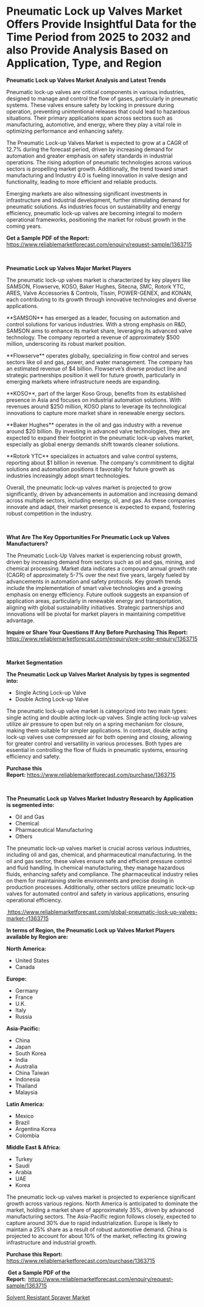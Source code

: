 <p><h1>Pneumatic Lock up Valves Market Offers Provide Insightful Data for the Time Period from 2025 to 2032 and also Provide Analysis Based on Application, Type, and Region</h1></p><p><strong>Pneumatic Lock up Valves Market Analysis and Latest Trends</strong></p>
<p><p>Pneumatic lock-up valves are critical components in various industries, designed to manage and control the flow of gases, particularly in pneumatic systems. These valves ensure safety by locking in pressure during operation, preventing unintentional releases that could lead to hazardous situations. Their primary applications span across sectors such as manufacturing, automotive, and energy, where they play a vital role in optimizing performance and enhancing safety.</p><p>The Pneumatic Lock-up Valves Market is expected to grow at a CAGR of 12.7% during the forecast period, driven by increasing demand for automation and greater emphasis on safety standards in industrial operations. The rising adoption of pneumatic technologies across various sectors is propelling market growth. Additionally, the trend toward smart manufacturing and Industry 4.0 is fueling innovation in valve design and functionality, leading to more efficient and reliable products.</p><p>Emerging markets are also witnessing significant investments in infrastructure and industrial development, further stimulating demand for pneumatic solutions. As industries focus on sustainability and energy efficiency, pneumatic lock-up valves are becoming integral to modern operational frameworks, positioning the market for robust growth in the coming years.</p></p>
<p><strong>Get a Sample PDF of the Report:&nbsp;</strong> <a href="https://www.reliablemarketforecast.com/enquiry/request-sample/1363715?utm_campaign=2336&utm_medium=2&utm_source=Github&utm_content=ia&utm_term=28022025&utm_id=pneumatic-lock-up-valves">https://www.reliablemarketforecast.com/enquiry/request-sample/1363715</a></p>
<p>&nbsp;</p>
<p><strong>Pneumatic Lock up Valves Major Market Players</strong></p>
<p><p>The pneumatic lock-up valves market is characterized by key players like SAMSON, Flowserve, KOSO, Baker Hughes, Sitecna, SMC, Rotork YTC, ARES, Valve Accessories & Controls, Tissin, POWER-GENEX, and KONAN, each contributing to its growth through innovative technologies and diverse applications.</p><p>**SAMSON** has emerged as a leader, focusing on automation and control solutions for various industries. With a strong emphasis on R&D, SAMSON aims to enhance its market share, leveraging its advanced valve technology. The company reported a revenue of approximately $500 million, underscoring its robust market position.</p><p>**Flowserve** operates globally, specializing in flow control and serves sectors like oil and gas, power, and water management. The company has an estimated revenue of $4 billion. Flowserve’s diverse product line and strategic partnerships position it well for future growth, particularly in emerging markets where infrastructure needs are expanding.</p><p>**KOSO**, part of the larger Koso Group, benefits from its established presence in Asia and focuses on industrial automation solutions. With revenues around $250 million, KOSO plans to leverage its technological innovations to capture more market share in renewable energy sectors.</p><p>**Baker Hughes** operates in the oil and gas industry with a revenue around $20 billion. By investing in advanced valve technologies, they are expected to expand their footprint in the pneumatic lock-up valves market, especially as global energy demands shift towards cleaner solutions.</p><p>**Rotork YTC** specializes in actuators and valve control systems, reporting about $1 billion in revenue. The company's commitment to digital solutions and automation positions it favorably for future growth as industries increasingly adopt smart technologies.</p><p>Overall, the pneumatic lock-up valves market is projected to grow significantly, driven by advancements in automation and increasing demand across multiple sectors, including energy, oil, and gas. As these companies innovate and adapt, their market presence is expected to expand, fostering robust competition in the industry.</p></p>
<p>&nbsp;</p>
<p><strong>What Are The Key Opportunities For Pneumatic Lock up Valves Manufacturers?</strong></p>
<p><p>The Pneumatic Lock-Up Valves market is experiencing robust growth, driven by increasing demand from sectors such as oil and gas, mining, and chemical processing. Market data indicates a compound annual growth rate (CAGR) of approximately 5-7% over the next five years, largely fueled by advancements in automation and safety protocols. Key growth trends include the implementation of smart valve technologies and a growing emphasis on energy efficiency. Future outlook suggests an expansion of application areas, particularly in renewable energy and transportation, aligning with global sustainability initiatives. Strategic partnerships and innovations will be pivotal for market players in maintaining competitive advantage.</p></p>
<p><strong>Inquire or Share Your Questions If Any Before Purchasing This Report:</strong> <a href="https://www.reliablemarketforecast.com/enquiry/pre-order-enquiry/1363715?utm_campaign=2336&utm_medium=2&utm_source=Github&utm_content=ia&utm_term=28022025&utm_id=pneumatic-lock-up-valves">https://www.reliablemarketforecast.com/enquiry/pre-order-enquiry/1363715</a></p>
<p>&nbsp;</p>
<p><strong>Market Segmentation</strong></p>
<p><strong>The Pneumatic Lock up Valves Market Analysis by types is segmented into:</strong></p>
<p><ul><li>Single Acting Lock-up Valve</li><li>Double Acting Lock-up Valve</li></ul></p>
<p><p>The pneumatic lock-up valve market is categorized into two main types: single acting and double acting lock-up valves. Single acting lock-up valves utilize air pressure to open but rely on a spring mechanism for closure, making them suitable for simpler applications. In contrast, double acting lock-up valves use compressed air for both opening and closing, allowing for greater control and versatility in various processes. Both types are essential in controlling the flow of fluids in pneumatic systems, ensuring efficiency and safety.</p></p>
<p><strong>Purchase this Report:&nbsp;</strong><a href="https://www.reliablemarketforecast.com/purchase/1363715?utm_campaign=2336&utm_medium=2&utm_source=Github&utm_content=ia&utm_term=28022025&utm_id=pneumatic-lock-up-valves">https://www.reliablemarketforecast.com/purchase/1363715</a></p>
<p>&nbsp;</p>
<p><strong>The Pneumatic Lock up Valves Market Industry Research by Application is segmented into:</strong></p>
<p><ul><li>Oil and Gas</li><li>Chemical</li><li>Pharmaceutical Manufacturing</li><li>Others</li></ul></p>
<p><p>The pneumatic lock-up valves market is crucial across various industries, including oil and gas, chemical, and pharmaceutical manufacturing. In the oil and gas sector, these valves ensure safe and efficient pressure control and fluid handling. In chemical manufacturing, they manage hazardous fluids, enhancing safety and compliance. The pharmaceutical industry relies on them for maintaining sterile environments and precise dosing in production processes. Additionally, other sectors utilize pneumatic lock-up valves for automated control and safety in various applications, ensuring operational efficiency.</p></p>
<p><a href="https://www.reliablemarketforecast.com/global-pneumatic-lock-up-valves-market-r1363715?utm_campaign=2336&utm_medium=2&utm_source=Github&utm_content=ia&utm_term=28022025&utm_id=pneumatic-lock-up-valves">&nbsp;https://www.reliablemarketforecast.com/global-pneumatic-lock-up-valves-market-r1363715</a></p>
<p><strong>In terms of Region, the Pneumatic Lock up Valves Market Players available by Region are:</strong></p>
<p>
    <p> <strong> North America: </strong>
        <ul>
            <li>United States</li>
            <li>Canada</li>
        </ul>
        </p> 
    <p> <strong> Europe: </strong>
        <ul>
            <li>Germany</li>
            <li>France</li>
            <li>U.K.</li>
            <li>Italy</li>
            <li>Russia</li>
        </ul>
        </p> 
    <p> <strong> Asia-Pacific: </strong>
        <ul>
            <li>China</li>
            <li>Japan</li>
            <li>South Korea</li>
            <li>India</li>
            <li>Australia</li>
            <li>China Taiwan</li>
            <li>Indonesia</li>
            <li>Thailand</li>
            <li>Malaysia</li>
        </ul>
        </p> 
    <p> <strong> Latin America: </strong>
        <ul>
            <li>Mexico</li>
            <li>Brazil</li>
            <li>Argentina Korea</li>
            <li>Colombia</li>
        </ul>
        </p> 
    <p> <strong> Middle East & Africa: </strong>
        <ul>
            <li>Turkey</li>
            <li>Saudi</li>
            <li>Arabia</li>
            <li>UAE</li>
            <li>Korea</li>
        </ul>
    </p>
    </p>
<p><p>The pneumatic lock-up valves market is projected to experience significant growth across various regions. North America is anticipated to dominate the market, holding a market share of approximately 35%, driven by advanced manufacturing sectors. The Asia-Pacific region follows closely, expected to capture around 30% due to rapid industrialization. Europe is likely to maintain a 25% share as a result of robust automotive demand. China is projected to account for about 10% of the market, reflecting its growing infrastructure and industrial growth.</p></p>
<p><strong>Purchase this Report: </strong><a href="https://www.reliablemarketforecast.com/purchase/1363715?utm_campaign=2336&utm_medium=2&utm_source=Github&utm_content=ia&utm_term=28022025&utm_id=pneumatic-lock-up-valves">https://www.reliablemarketforecast.com/purchase/1363715</a></p>
<p>&nbsp;<strong>Get a Sample PDF of the Report:&nbsp;&nbsp;</strong><a href="https://www.reliablemarketforecast.com/enquiry/request-sample/1363715?utm_campaign=2336&utm_medium=2&utm_source=Github&utm_content=ia&utm_term=28022025&utm_id=pneumatic-lock-up-valves">https://www.reliablemarketforecast.com/enquiry/request-sample/1363715</a></p>
<p><strong></strong></p>
<p><p><a href="https://github.com/verikaahova/Market-Research-Report-List-1/blob/main/solvent-resistant-sprayer-market.md?utm_campaign=2336&utm_medium=2&utm_source=Github&utm_content=ia&utm_term=28022025&utm_id=pneumatic-lock-up-valves">Solvent Resistant Sprayer Market</a></p></p>
